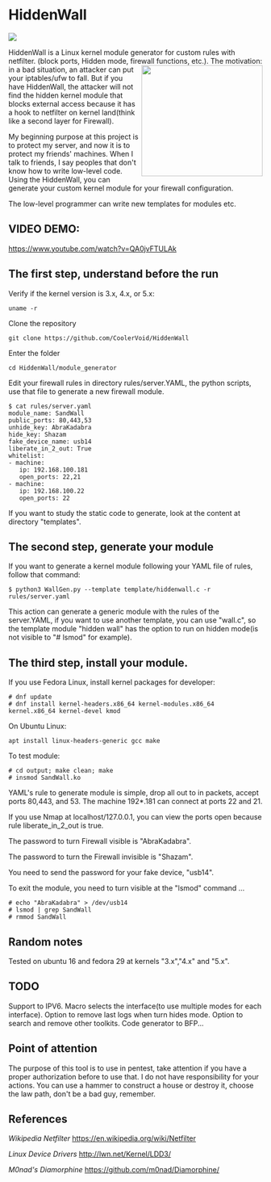 # HiddenWall
<img align="center" src="https://github.com/CoolerVoid/HiddenWall/blob/master/doc/hiddenwallCMD.png?raw=true">

HiddenWall is a Linux kernel module generator for custom rules with netfilter. (block ports, Hidden mode, firewall functions, etc.).
<img align="right" width="240" height="220" src="https://github.com/CoolerVoid/HiddenWall/blob/master/doc/wall.png">
The motivation: in a bad situation, an attacker can put your iptables/ufw to fall. But if you have HiddenWall, 
the attacker will not find the hidden kernel module that blocks external access because it has a hook to netfilter on kernel land(think like a second layer for Firewall).

My beginning purpose at this project is to protect my server, and now it is to protect my friends' machines.
When I talk to friends, I say peoples that don't know how to write low-level code. Using the HiddenWall, you can 
generate your custom kernel module for your firewall configuration. 

The low-level programmer can write new templates for modules etc.

VIDEO DEMO:
--
https://www.youtube.com/watch?v=QA0jvFTULAk


The first step, understand before the run
--

Verify if the kernel version is 3.x, 4.x, or 5.x:
```
uname -r
```

Clone the repository
```
git clone https://github.com/CoolerVoid/HiddenWall
```

Enter the folder
```
cd HiddenWall/module_generator
```

Edit your firewall rules in directory rules/server.YAML, the python scripts, use that file to generate a new firewall module.

```
$ cat rules/server.yaml
module_name: SandWall
public_ports: 80,443,53
unhide_key: AbraKadabra
hide_key: Shazam
fake_device_name: usb14
liberate_in_2_out: True
whitelist: 
- machine: 
   ip: 192.168.100.181
   open_ports: 22,21
- machine:
   ip: 192.168.100.22
   open_ports: 22

```

If you want to study the static code to generate, look at the content at directory "templates".




The second step, generate your module
--

If you want to generate a kernel module following your YAML file of rules, follow that command:

```
$ python3 WallGen.py --template template/hiddenwall.c -r rules/server.yaml
```
This action can generate a generic module with the rules of the server.YAML, if you want to use another template, you can use "wall.c", so the template module "hidden wall" has the option to run on hidden mode(is not visible to "# lsmod" for example).



The third step, install your module.
--

If you use Fedora Linux, install kernel packages for developer:
```
# dnf update
# dnf install kernel-headers.x86_64 kernel-modules.x86_64 kernel.x86_64 kernel-devel kmod
```
On Ubuntu Linux:
```
apt install linux-headers-generic gcc make
```
To test module:
```
# cd output; make clean; make
# insmod SandWall.ko
```

YAML's rule to generate module is simple, drop all out to in packets, accept ports 80,443, and 53. The machine 192*.181 can connect at ports 22 and 21.

If you use Nmap at localhost/127.0.0.1, you can view the ports open because rule liberate_in_2_out is true.

The password to turn Firewall visible is "AbraKadabra".

The password to turn the Firewall invisible is "Shazam".

You need to send the password for your fake device, "usb14".

To exit the module, you need to turn visible at the "lsmod" command ...

```
# echo "AbraKadabra" > /dev/usb14
# lsmod | grep SandWall
# rmmod SandWall
```


Random notes
--

Tested on ubuntu 16 and fedora 29 at kernels "3.x","4.x" and "5.x".


TODO
--

Support to IPV6.
Macro selects the interface(to use multiple modes for each interface).
Option to remove last logs when turn hides mode.
Option to search and remove other toolkits.
Code generator to BFP...

## Point of attention
The purpose of this tool is to use in pentest, take attention if you have a proper authorization before to use that. I do not have responsibility for your actions. You can use a hammer to construct a house or destroy it, choose the law path, don't be a bad guy, remember.


References
--

*Wikipedia Netfilter* 
https://en.wikipedia.org/wiki/Netfilter

*Linux Device Drivers* 
http://lwn.net/Kernel/LDD3/

*M0nad's Diamorphine* 
https://github.com/m0nad/Diamorphine/
